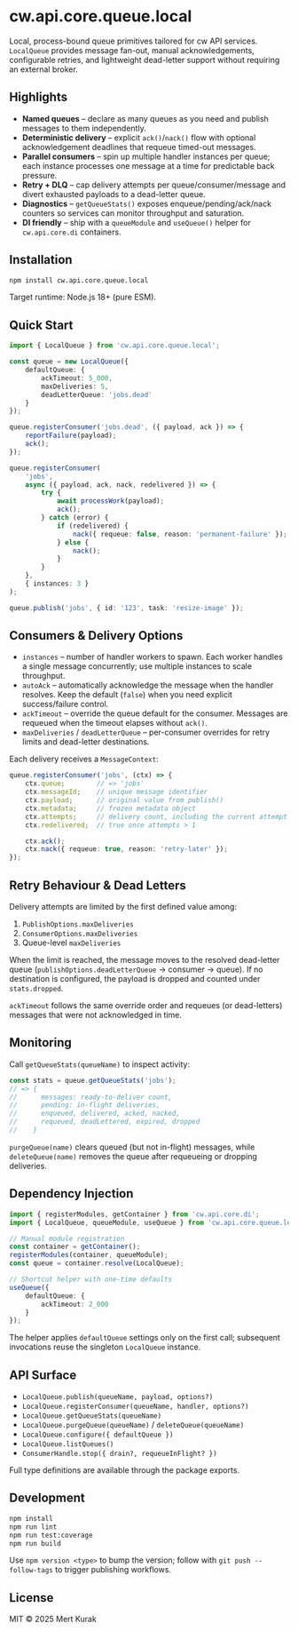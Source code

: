 # cw.api.core.queue.local

Local, process-bound queue primitives tailored for cw API services. `LocalQueue`
provides message fan-out, manual acknowledgements, configurable retries, and
lightweight dead-letter support without requiring an external broker.

## Highlights
- **Named queues** – declare as many queues as you need and publish messages to
  them independently.
- **Deterministic delivery** – explicit `ack()`/`nack()` flow with optional
  acknowledgement deadlines that requeue timed-out messages.
- **Parallel consumers** – spin up multiple handler instances per queue; each
  instance processes one message at a time for predictable back pressure.
- **Retry + DLQ** – cap delivery attempts per queue/consumer/message and divert
  exhausted payloads to a dead-letter queue.
- **Diagnostics** – `getQueueStats()` exposes enqueue/pending/ack/nack counters
  so services can monitor throughput and saturation.
- **DI friendly** – ship with a `queueModule` and `useQueue()` helper for
  `cw.api.core.di` containers.

## Installation

```bash
npm install cw.api.core.queue.local
```

Target runtime: Node.js 18+ (pure ESM).

## Quick Start

```ts
import { LocalQueue } from 'cw.api.core.queue.local';

const queue = new LocalQueue({
    defaultQueue: {
        ackTimeout: 5_000,
        maxDeliveries: 5,
        deadLetterQueue: 'jobs.dead'
    }
});

queue.registerConsumer('jobs.dead', ({ payload, ack }) => {
    reportFailure(payload);
    ack();
});

queue.registerConsumer(
    'jobs',
    async ({ payload, ack, nack, redelivered }) => {
        try {
            await processWork(payload);
            ack();
        } catch (error) {
            if (redelivered) {
                nack({ requeue: false, reason: 'permanent-failure' });
            } else {
                nack();
            }
        }
    },
    { instances: 3 }
);

queue.publish('jobs', { id: '123', task: 'resize-image' });
```

## Consumers & Delivery Options

- `instances` – number of handler workers to spawn. Each worker handles a single
  message concurrently; use multiple instances to scale throughput.
- `autoAck` – automatically acknowledge the message when the handler resolves.
  Keep the default (`false`) when you need explicit success/failure control.
- `ackTimeout` – override the queue default for the consumer. Messages are
  requeued when the timeout elapses without `ack()`.
- `maxDeliveries` / `deadLetterQueue` – per-consumer overrides for retry limits
  and dead-letter destinations.

Each delivery receives a `MessageContext`:

```ts
queue.registerConsumer('jobs', (ctx) => {
    ctx.queue;        // => 'jobs'
    ctx.messageId;    // unique message identifier
    ctx.payload;      // original value from publish()
    ctx.metadata;     // frozen metadata object
    ctx.attempts;     // delivery count, including the current attempt
    ctx.redelivered;  // true once attempts > 1

    ctx.ack();
    ctx.nack({ requeue: true, reason: 'retry-later' });
});
```

## Retry Behaviour & Dead Letters

Delivery attempts are limited by the first defined value among:

1. `PublishOptions.maxDeliveries`
2. `ConsumerOptions.maxDeliveries`
3. Queue-level `maxDeliveries`

When the limit is reached, the message moves to the resolved dead-letter queue
(`publishOptions.deadLetterQueue` → consumer → queue). If no destination is
configured, the payload is dropped and counted under `stats.dropped`.

`ackTimeout` follows the same override order and requeues (or dead-letters)
messages that were not acknowledged in time.

## Monitoring

Call `getQueueStats(queueName)` to inspect activity:

```ts
const stats = queue.getQueueStats('jobs');
// => {
//      messages: ready-to-deliver count,
//      pending: in-flight deliveries,
//      enqueued, delivered, acked, nacked,
//      requeued, deadLettered, expired, dropped
//    }
```

`purgeQueue(name)` clears queued (but not in-flight) messages, while
`deleteQueue(name)` removes the queue after requeueing or dropping deliveries.

## Dependency Injection

```ts
import { registerModules, getContainer } from 'cw.api.core.di';
import { LocalQueue, queueModule, useQueue } from 'cw.api.core.queue.local';

// Manual module registration
const container = getContainer();
registerModules(container, queueModule);
const queue = container.resolve(LocalQueue);

// Shortcut helper with one-time defaults
useQueue({
    defaultQueue: {
        ackTimeout: 2_000
    }
});
```

The helper applies `defaultQueue` settings only on the first call; subsequent
invocations reuse the singleton `LocalQueue` instance.

## API Surface

- `LocalQueue.publish(queueName, payload, options?)`
- `LocalQueue.registerConsumer(queueName, handler, options?)`
- `LocalQueue.getQueueStats(queueName)`
- `LocalQueue.purgeQueue(queueName)` / `deleteQueue(queueName)`
- `LocalQueue.configure({ defaultQueue })`
- `LocalQueue.listQueues()`
- `ConsumerHandle.stop({ drain?, requeueInFlight? })`

Full type definitions are available through the package exports.

## Development

```bash
npm install
npm run lint
npm run test:coverage
npm run build
```

Use `npm version <type>` to bump the version; follow with `git push --follow-tags` to trigger publishing workflows.

## License

MIT © 2025 Mert Kurak
